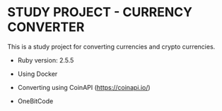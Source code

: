 # STUDY PROJECT - CURRENCY CONVERTER

This is a study project for converting currencies and crypto currencies.

* Ruby version: 2.5.5

* Using Docker

* Converting using CoinAPI (https://coinapi.io/)

* OneBitCode
